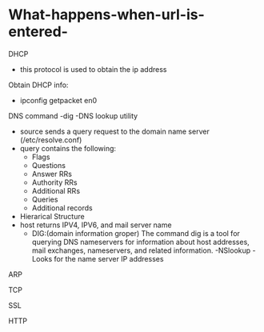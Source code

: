 # What-happens-when-url-is-entered-

DHCP
- this protocol is used to obtain the ip address

Obtain DHCP info:
- ipconfig getpacket en0

DNS
command 
  -dig -DNS lookup utility
- source sends a query request to the domain name server (/etc/resolve.conf)
- query contains the following:
  - Flags
  - Questions
  - Answer RRs
  - Authority RRs
  - Additional RRs
  - Queries
  - Additional records
- Hierarical Structure
- host returns IPV4, IPV6, and mail server name
  - DIG:(domain information groper) The command dig is a tool for querying DNS nameservers for information about host addresses, mail exchanges, nameservers, and related information.
  -NSlookup - Looks for the name server IP addresses 

ARP

TCP

SSL

HTTP


